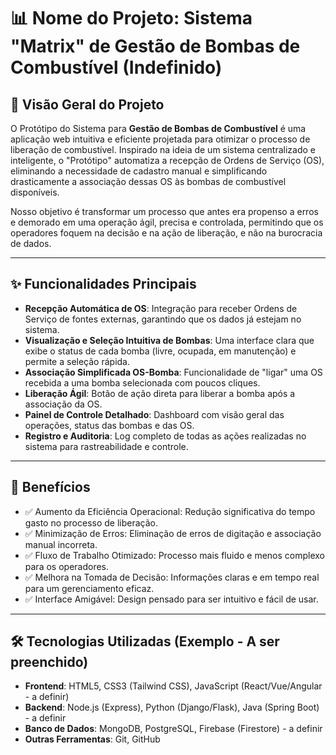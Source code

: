 # 📊 Nome do Projeto: Sistema "Matrix" de Gestão de Bombas de Combustível (Indefinido)

## 🚀 Visão Geral do Projeto

O Protótipo do Sistema para **Gestão de Bombas de Combustível** é uma aplicação web intuitiva e eficiente projetada para otimizar o processo de liberação de combustível. Inspirado na ideia de um sistema centralizado e inteligente, o "Protótipo" automatiza a recepção de Ordens de Serviço (OS), eliminando a necessidade de cadastro manual e simplificando drasticamente a associação dessas OS às bombas de combustível disponíveis.

Nosso objetivo é transformar um processo que antes era propenso a erros e demorado em uma operação ágil, precisa e controlada, permitindo que os operadores foquem na decisão e na ação de liberação, e não na burocracia de dados.

---

## ✨ Funcionalidades Principais

- **Recepção Automática de OS**: Integração para receber Ordens de Serviço de fontes externas, garantindo que os dados já estejam no sistema.
- **Visualização e Seleção Intuitiva de Bombas**: Uma interface clara que exibe o status de cada bomba (livre, ocupada, em manutenção) e permite a seleção rápida.
- **Associação Simplificada OS-Bomba**: Funcionalidade de "ligar" uma OS recebida a uma bomba selecionada com poucos cliques.
- **Liberação Ágil**: Botão de ação direta para liberar a bomba após a associação da OS.
- **Painel de Controle Detalhado**: Dashboard com visão geral das operações, status das bombas e das OS.
- **Registro e Auditoria**: Log completo de todas as ações realizadas no sistema para rastreabilidade e controle.

---

## 🎯 Benefícios

- ✅ Aumento da Eficiência Operacional: Redução significativa do tempo gasto no processo de liberação.
- ✅ Minimização de Erros: Eliminação de erros de digitação e associação manual incorreta.
- ✅ Fluxo de Trabalho Otimizado: Processo mais fluido e menos complexo para os operadores.
- ✅ Melhora na Tomada de Decisão: Informações claras e em tempo real para um gerenciamento eficaz.
- ✅ Interface Amigável: Design pensado para ser intuitivo e fácil de usar.

---

## 🛠️ Tecnologias Utilizadas (Exemplo - A ser preenchido)

- **Frontend**: HTML5, CSS3 (Tailwind CSS), JavaScript (React/Vue/Angular - a definir)
- **Backend**: Node.js (Express), Python (Django/Flask), Java (Spring Boot) - a definir
- **Banco de Dados**: MongoDB, PostgreSQL, Firebase (Firestore) - a definir
- **Outras Ferramentas**: Git, GitHub
